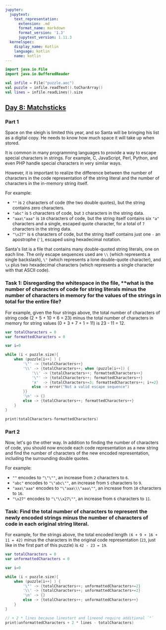 ```yaml
---
jupyter:
  jupytext:
    text_representation:
      extension: .md
      format_name: markdown
      format_version: '1.3'
      jupytext_version: 1.11.3
  kernelspec:
    display_name: Kotlin
    language: kotlin
    name: kotlin
---
```


```kotlin
import java.io.File
import java.io.BufferedReader

val infile = File("puzzle.aoc")
val puzzle = infile.readText().toCharArray()
val lines = infile.readLines().size
```

## [Day 8: Matchsticks](https://adventofcode.com/2015/day/8)
### Part 1
Space on the sleigh is limited this year, and so Santa will be bringing his list as a digital copy. He needs to know how much space it will take up when stored.

It is common in many programming languages to provide a way to escape special characters in strings. For example, C, JavaScript, Perl, Python, and even PHP handle special characters in very similar ways.

However, it is important to realize the difference between the number of characters in the code representation of the string literal and the number of characters in the in-memory string itself.

For example:

- `""` is `2` characters of code (the two double quotes), but the string contains zero characters.
- `"abc"` is `5` characters of code, but `3` characters in the string data.
- `"aaa\"aaa"` is `10` characters of code, but the string itself contains six `"a"` characters and a single, escaped quote character, for a total of `7` characters in the string data.
- `"\x27"` is `6` characters of code, but the string itself contains just one `-` an apostrophe (`'`), escaped using hexadecimal notation.

Santa's list is a file that contains many double-quoted string literals, one on each line. The only escape sequences used are `\\` (which represents a single backslash), `\"` (which represents a lone double-quote character), and `\x` plus two hexadecimal characters (which represents a single character with that ASCII code).

### Task 1: Disregarding the whitespace in the file, **what is the number of **characters of code for string literals** minus the number of characters in memory for the values of the strings in total for the entire file?

For example, given the four strings above, the total number of characters of string code (2 + 5 + 10 + 6 = 23) minus the total number of characters in memory for string values (0 + 3 + 7 + 1 = 11) is 23 - 11 = 12.

```kotlin
var totalCharacters = 0
var formattedCharacters = 0

var i=0

while (i < puzzle.size){
    when (puzzle[i++] ) {
        '\"' -> {totalCharacters++}
        '\\' -> {totalCharacters++; when (puzzle[i++]) {
            '\\' -> {totalCharacters++; formattedCharacters++}
            '\"' -> {totalCharacters++; formattedCharacters++}
            'x'  -> {totalCharacters+=3; formattedCharacters++; i+=2}
            else -> error("Not a valid escape sequence")
        }}
        '\n' -> {}
        else -> {totalCharacters++; formattedCharacters++}
    }
}

print(totalCharacters-formattedCharacters)
```

### Part 2
Now, let's go the other way. In addition to finding the number of characters of code, you should now encode each code representation as a new string and find the number of characters of the new encoded representation, including the surrounding double quotes.

For example:

- `""` encodes to `"\"\""`, an increase from `2` characters to `6`.
- `"abc"` encodes to `"\"abc\""`, an increase from `5` characters to `9`.
- `"aaa\"aaa"` encodes to `"\"aaa\\\"aaa\""`, an increase from `10` characters to `16`.
- `"\x27"` encodes to `"\"\\x27\""`, an increase from `6` characters to `11`.

### Task:  Find the total number of **characters to represent the newly encoded strings** minus the number of **characters of code in each original string** literal. 

For example, for the strings above, the total encoded length `(6 + 9 + 16 + 11 = 42)` minus the characters in the original code representation (`23`, just like in the first part of this puzzle) is `42 - 23 = 19`.

```kotlin
var totalCharacters = 0
var unformattedCharacters = 0

var i=0

while (i < puzzle.size){
    when (puzzle[i++] ) {
        '\"' -> {totalCharacters++; unformattedCharacters+=2}
        '\\' -> {totalCharacters++; unformattedCharacters+=2}
        '\n' -> {}
        else -> {totalCharacters++; unformattedCharacters++}
    }
}

// + 2 * lines because linestart and lineend require additional `"`
print(unformattedCharacters + 2 * lines - totalCharacters)
```
